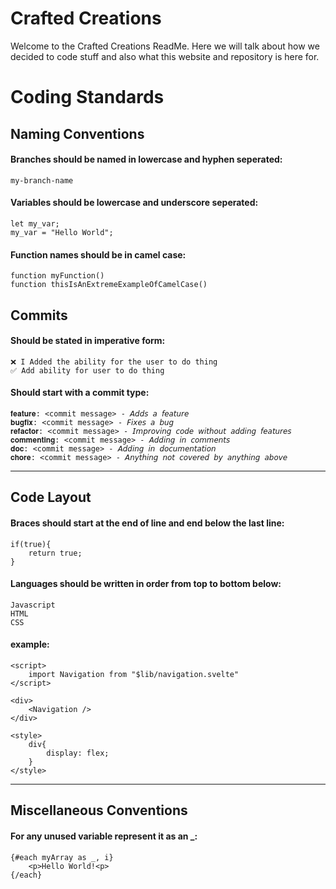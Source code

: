 # Crafted Creations
Welcome to the Crafted Creations ReadMe.
Here we will talk about how we decided to code stuff and also what this website and repository is here for.

# Coding Standards  

## Naming Conventions  

#### Branches should be named in lowercase and hyphen seperated:  

```
my-branch-name
```    

#### Variables should be lowercase and underscore seperated:  

```
let my_var;  
my_var = "Hello World";
```    

#### Function names should be in camel case:  

```
function myFunction()
function thisIsAnExtremeExampleOfCamelCase()
```   

##  Commits  

#### Should be stated in imperative form:  

```
❌ I Added the ability for the user to do thing  
✅ Add ability for user to do thing
```  

#### Should start with a commit type:  

```
𝐟𝐞𝐚𝐭𝐮𝐫𝐞: <commit message> - 𝘈𝘥𝘥𝘴 𝘢 𝘧𝘦𝘢𝘵𝘶𝘳𝘦
𝐛𝐮𝐠𝐟𝐢𝐱: <commit message> - 𝘍𝘪𝘹𝘦𝘴 𝘢 𝘣𝘶𝘨  
𝐫𝐞𝐟𝐚𝐜𝐭𝐨𝐫: <commit message> - 𝘐𝘮𝘱𝘳𝘰𝘷𝘪𝘯𝘨 𝘤𝘰𝘥𝘦 𝘸𝘪𝘵𝘩𝘰𝘶𝘵 𝘢𝘥𝘥𝘪𝘯𝘨 𝘧𝘦𝘢𝘵𝘶𝘳𝘦𝘴  
𝐜𝐨𝐦𝐦𝐞𝐧𝐭𝐢𝐧𝐠: <commit message> - 𝘈𝘥𝘥𝘪𝘯𝘨 𝘪𝘯 𝘤𝘰𝘮𝘮𝘦𝘯𝘵𝘴  
𝐝𝐨𝐜: <commit message> - 𝘈𝘥𝘥𝘪𝘯𝘨 𝘪𝘯 𝘥𝘰𝘤𝘶𝘮𝘦𝘯𝘵𝘢𝘵𝘪𝘰𝘯  
𝐜𝐡𝐨𝐫𝐞: <commit message> - 𝘈𝘯𝘺𝘵𝘩𝘪𝘯𝘨 𝘯𝘰𝘵 𝘤𝘰𝘷𝘦𝘳𝘦𝘥 𝘣𝘺 𝘢𝘯𝘺𝘵𝘩𝘪𝘯𝘨 𝘢𝘣𝘰𝘷𝘦
```    

---

## Code Layout  

#### Braces should start at the end of line and end below the last line:  

```
if(true){  
    return true;  
}
```    

#### Languages should be written in order from top to bottom below:

```
Javascript  
HTML  
CSS
```  

#### example:  

```
<script>
    import Navigation from "$lib/navigation.svelte"  
</script>    

<div>  
    <Navigation />  
</div>    

<style>  
    div{  
        display: flex;  
    }  
</style>
```  

---

## Miscellaneous Conventions

#### For any unused variable represent it as an \_:  

```
{#each myArray as _, i}
    <p>Hello World!<p>  
{/each}
```
